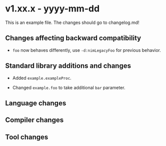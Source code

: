 # v1.xx.x - yyyy-mm-dd

This is an example file.
The changes should go to changelog.md!

## Changes affecting backward compatibility

- `foo` now behaves differently, use `-d:nimLegacyFoo` for previous behavior.

## Standard library additions and changes

- Added `example.exampleProc`.

- Changed `example.foo` to take additional `bar` parameter.

## Language changes


## Compiler changes


## Tool changes
